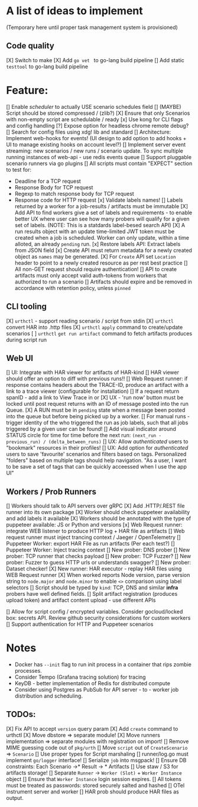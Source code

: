# A list of ideas to implement
(Temporary here until proper task management system is provisioned)


## Code quality
[X] Switch to make
[X] Add `go vet ` to go-lang build pipeline
[] Add static `testtool` to go-lang build pipeline

# Feature:
[] Enable *scheduler* to actually USE scenario schedules field
[] (MAYBE) Script should be stored compressed / (zlib?)
[X] Ensure that only Scenarios with non-empty script are schedulable / ready
[x] Use kong for CLI flags and config handling
[?] Expose option for headless chrome remote debug?
[] Search for config files using xdg! lib and standard
[] Architecture: Implement web-hooks for events! (UI design to add option to add hooks + UI to manage existing hooks on account level?)
[] Implement server event streaming: new scenarios / new runs / scenario update. To sync multiple running instances of web-api - use redis events queue
[] Support pluggable scenario runners via go plugins
[] All scripts must contain "EXPECT" section to test for:
- Deadline for a TCP request
- Response Body for TCP request
- Regexp to match response body for TCP request
- Response code for HTTP request
[x] Validate labels names!
[] Labels returned by a worker for a job-results / artifacts must be immutable
[X] Add API to find workers give a set of labels and requirements - to enable better UX where user can see how many probers will qualify for a given set of labels. (NOTE: This is a statdards label-besed search API)
[X] A run results object with an update time-limited JWT token must be created when a job is scheduled. Worker can only update, within a time alloted, an already `pending` run.
[x] Restore labels API: Extract labels from JSON field
[x] Create API must return metadata for a newly created object as `names` may be generated.
[X] For `Create` API set `Location` header to point to a newly created resource as per rest best practice
[] All non-GET request should require authentication!
[] API to create artifacts must only accept valid auth-tokens from workers that authorized to run a scenario
[] Artifacts should expire and be removed in accordance with retention policy, unless `pinned`


## CLI tooling
[X] `urthctl` - support reading scenario / script from stdin
[X] `urthctl` convert HAR into .http files
[X] `urthctl` `apply` command to create/update scenarios
[ ] `urthctl` `get run artifact` command to fetch artifacts produces during script run

## Web UI
[] UI: Integrate with HAR viewer for artifacts of HAR-kind
[] HAR viewer should offer an option to diff with previous runs!!
[] Web Request runner: if response contains headers about the TRACE-ID, produce an artifact with a link to a trace viewer (configurable for installation)
[] If a request return spanID - add a link to View Trace in <Jager> or <Tempo>
[X] UX - 'run now' button must be locked until post request returns with an ID of message posted into the run Queue.
[X] A RUN must be in `pending` state when a message been posted into the queue but before being picked up by a worker.
[] For manual runs - trigger identity of the who triggered the run as job labels, such that all jobs triggered by a given user can be found!
[] Add visual indicator around STATUS circle for time for time before the next run: `(next_run - previous_run) / (delta_between_runs)`
[] UX: Allow _authenticated_ users to "bookmark" resources in their profiles!
[] UX: Add option for _authenticated_ users to save 'favourite' scenarios and filters based on tags. Personalized "folders" based on multiple tags should help navigation.
"As a user, I want to be save a set of tags that can be quickly acceessed when I use the app UI"

## Workers / Prob Runners
[] Workers should talk to API servers over gRPC
[X] Add .HTTP/.REST file runner into its own package
[X] Worker should check puppeteer availability and add labels it available
[X] Workers should be annotated with the type of puppeteer available: JS or Python and versions
[x] Web Request runner: integrate WEB listener to produce HTTP log + HAR file as artifacts
[] Web request runner must inject trancing context / Jaeger / OpenTelemetry
[] Puppeteer Worker: export HAR File as run artifacts (Per each test?)
[] Puppeteer Worker: Inject tracing context
[] New prober: DNS prober
[] New prober: TCP runner that checks payload
[] New prober: TCP Fuzzer?
[] New prober: Fuzzer to guess HTTP urls or understands swagger?
[] New prober: Dataset checker!
[X] New runner: HAR executor - replay HAR files using WEB Request runner
[X] When worked reports Node version, parse version string to `node.major` and `node.minor` to enable `<>` comparison using label selectors
[] Script should be typed by `kind`: TCP, DNS and similar **infra** probers have well defined fields. 
[] Split artifact registration (produces upload token) and artifact content upload - use different APIs

[] Allow for script config / encrypted variables. Consider gocloud/locked box: secrets API. Review github security considerations for custom workers
[] Support authentication for HTTP and Puppeteer scenarios


# Notes
- Docker has `--init` flag to run init process in a container that rips zombie processes.
- Consider Tempo (Grafana tracing solution) for tracing
- KeyDB - better implementation of Redis for distributed compute
- Consider using Postgres as PubSub for API server - to - worker job distribution and scheduling.

## TODOs:
[X] Fix API to accept `version` query param
[X] Add `create` command to urthctl
[X] Move dbstore => separate module!
[X] Move runners implementation => separate modules with registration on import!
[] Remove MIME guessing code out of `pkg/urth`
[] Move `script` out of `CreateScenario` => `Scenario`
[] Use proper types for Script marshaling
[] runner/log.go must implement `go/logger` interface!
[] Serialize `job` into msgpack!
[] Ensure DB constraints: Each Scenario ->* Result -> * Artifacts
[] Use staw / S3 for artifacts storage!
[] Separate `Runner` -> `Worker (Slot)` + `Worker Instance` object
[] Ensure that `Worker Instance` login session expires.
[] All tokens must be treated as passwords: stored securely salted and hashed
[] OTel instrument server and worker
[] HAR prob should produce HAR files as output.
